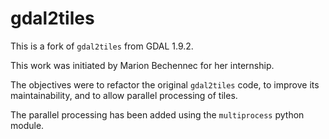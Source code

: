 gdal2tiles
==========

This is a fork of `gdal2tiles` from GDAL 1.9.2.

This work was initiated by Marion Bechennec for her internship.

The objectives were to refactor the original `gdal2tiles` code, to improve its maintainability, and to allow parallel processing of tiles.

The parallel processing has been added using the `multiprocess` python module.
